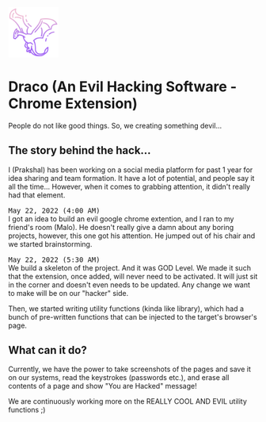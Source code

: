 <img src="./backend/hacker_ui/dragon.png" style="width: 20%;"/>

# Draco (An Evil Hacking Software - Chrome Extension)
People do not like good things. So, we creating something devil...

## The story behind the hack...
I (Prakshal) has been working on a social media platform for past 1 year for idea sharing and team formation. It have a lot of potential, and people say it all the time... However, when it comes to grabbing attention, it didn't really had that element.

<tt>May 22, 2022 (4:00 AM)</tt><br/>
I got an idea to build an evil google chrome extention, and I ran to my friend's room (Malo). He doesn't really give a damn about any boring projects, however, this one got his attention. He jumped out of his chair and we started brainstorming.

<tt>May 22, 2022 (5:30 AM)</tt><br/>
We build a skeleton of the project. And it was GOD Level. We made it such that the extension, once added, will never need to be activated. It will just sit in the corner and doesn't even needs to be updated.
Any change we want to make will be on our "hacker" side.

Then, we started writing utility functions (kinda like library), which had a bunch of pre-written functions that can be injected to the target's browser's page.

## What can it do?
Currently, we have the power to take screenshots of the pages and save it on our systems, read the keystrokes (passwords etc.), and erase all contents of a page and show "You are Hacked" message!

We are continuously working more on the REALLY COOL AND EVIL utility functions ;)
